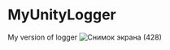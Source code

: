 # MyUnityLogger
My version of logger
![Снимок экрана (428)](https://github.com/Vanchegs/MyUnityLogger/assets/115901143/140f504d-0ae9-42fc-90bd-6ed75b7156a2)
